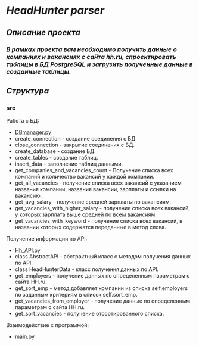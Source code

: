 # ***HeadHunter parser***

## ***Описание проекта***
### ***В рамках проекта вам необходимо получить данные о компаниях и вакансиях с сайта hh.ru, спроектировать таблицы в БД PostgreSQL и загрузить полученные данные в созданные таблицы.***

## ***Структура***

### **src**
Работа с БД:
* [DBmanager.py](https://github.com/KirillDmitruk/Hh.ru-PostgreSQL/blob/main/src/Dbmanager.py)
* create_connection - создание соединения с БД
* close_connection - закрытие соединения с БД.
* create_database - создание БД.
* create_tables - создание таблиц.
* insert_data - заполнение таблиц данными.
* get_companies_and_vacancies_count - Получение списка всех компаний и количество вакансий у каждой компании.
* get_all_vacancies - получение списка всех вакансий с указанием названия компании, названия вакансии, зарплаты и ссылки на вакансию.
* get_avg_salary - получение средней зарплаты по вакансиям.
* get_vacancies_with_higher_salary -  получение списка всех вакансий, у которых зарплата выше средней по всем вакансиям.
* get_vacancies_with_keyword - получение списка всех вакансий, в названии которых содержатся переданные в метод слова.

Получение информации по API:
* [Hh_API.py](https://github.com/KirillDmitruk/Hh.ru-PostgreSQL/blob/main/src/Hh_API.py)
* class AbstractAPI - абстрактный класс с методом получения данных по API.
* class HeadHunterData - класс получения данных по API.
* get_employers - получение данных по определенным параметрам с сайта HH.ru.
* get_sort_emp - метод добавляет компании из списка self.employers по заданным критериям в список self.sort_emp.
* get_vacancies_from_employer - получение данные по определенным параметрам с сайта HH.ru.
* get_sort_vacancies - получение отсортированного списка.

Взаимодействие с программой:
* [main.py](https://github.com/KirillDmitruk/Hh.ru-PostgreSQL/blob/main/main.py)
